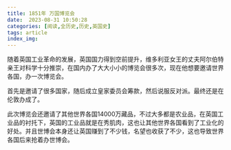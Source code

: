 ```yaml
---
title: 1851年 万国博览会
date:  2023-08-31 10:50:28
categories: [阅读,全历史,历史,英国史]
tags: article
index_img: 
---
```


随着英国工业革命的发展，英国国力得到空前提升，维多利亚女王的丈夫阿尔伯特亲王对科学十分推崇，在国内办了大大小小的博览会很多次，现在他想要邀请世界各国，办一次博览会。

首先是邀请了很多国家，随后成立皇家委员会筹款，然后说服反对派。最终还是在伦敦办成了。

此次博览会还邀请了其他世界各国14000万藏品，不过大多都是农业品，在英国工业品的衬托下，英国的工业品就是在秀肌肉，这也让其他世界各国看到了工业化的好处。并且世博会本身还让英国赚到了不少钱，名望也收获了不少，这也导致世界各国后来抢着办世博会。